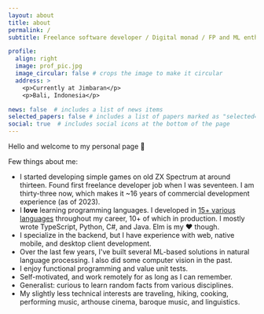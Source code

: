 ```yaml
---
layout: about
title: about
permalink: /
subtitle: Freelance software developer / Digital monad / FP and ML enthusiast

profile:
  align: right
  image: prof_pic.jpg
  image_circular: false # crops the image to make it circular
  address: >
    <p>Currently at Jimbaran</p>
    <p>Bali, Indonesia</p>

news: false  # includes a list of news items
selected_papers: false # includes a list of papers marked as "selected={true}"
social: true  # includes social icons at the bottom of the page
---
```


Hello and welcome to my personal page 👋

Few things about me:
- I started developing simple games on old ZX Spectrum at around thirteen.
  Found first freelance developer job when I was seventeen.
  I am thirty-three now, which makes it ~16 years of commercial development experience (as of 2023).
- I **love** learning programming languages.
  I developed in [15+ various languages](./blog/2023/language-soup/) throughout my career, 10+ of which in production.
  I mostly wrote TypeScript, Python, C#, and Java.
  Elm is my ❤️ though.
- I specialize in the backend, but I have experience with web, native mobile, and desktop client development.
- Over the last few years, I've built several ML-based solutions in natural language processing.
  I also did some computer vision in the past.
- I enjoy functional programming and value unit tests.
- Self-motivated, and work remotely for as long as I can remember.
- Generalist: curious to learn random facts from various disciplines.
- My slightly less technical interests are traveling, hiking, cooking, performing music, arthouse cinema, baroque music, and linguistics.
